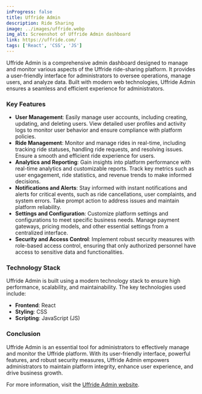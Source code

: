 ```yaml
---
inProgress: false
title: Uffride Admin
description: Ride Sharing
image: ../images/uffride.webp
img_alt: Screenshot of Uffride Admin dashboard
link: https://uffride.com/
tags: ['React', 'CSS', 'JS']
---
```


Uffride Admin is a comprehensive admin dashboard designed to manage and monitor various aspects of the Uffride ride-sharing platform. It provides a user-friendly interface for administrators to oversee operations, manage users, and analyze data. Built with modern web technologies, Uffride Admin ensures a seamless and efficient experience for administrators.

### Key Features

- **User Management**: Easily manage user accounts, including creating, updating, and deleting users. View detailed user profiles and activity logs to monitor user behavior and ensure compliance with platform policies.
- **Ride Management**: Monitor and manage rides in real-time, including tracking ride statuses, handling ride requests, and resolving issues. Ensure a smooth and efficient ride experience for users.
- **Analytics and Reporting**: Gain insights into platform performance with real-time analytics and customizable reports. Track key metrics such as user engagement, ride statistics, and revenue trends to make informed decisions.
- **Notifications and Alerts**: Stay informed with instant notifications and alerts for critical events, such as ride cancellations, user complaints, and system errors. Take prompt action to address issues and maintain platform reliability.
- **Settings and Configuration**: Customize platform settings and configurations to meet specific business needs. Manage payment gateways, pricing models, and other essential settings from a centralized interface.
- **Security and Access Control**: Implement robust security measures with role-based access control, ensuring that only authorized personnel have access to sensitive data and functionalities.

### Technology Stack

Uffride Admin is built using a modern technology stack to ensure high performance, scalability, and maintainability. The key technologies used include:

- **Frontend**: React
- **Styling**: CSS
- **Scripting**: JavaScript (JS)

### Conclusion

Uffride Admin is an essential tool for administrators to effectively manage and monitor the Uffride platform. With its user-friendly interface, powerful features, and robust security measures, Uffride Admin empowers administrators to maintain platform integrity, enhance user experience, and drive business growth.

For more information, visit the [Uffride Admin website](https://uffride.com/).

